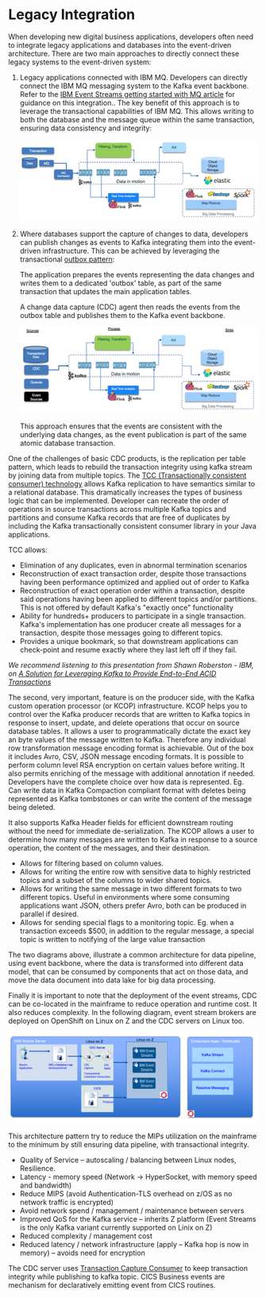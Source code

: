 # Legacy Integration

When developing new digital business applications, developers often need to integrate legacy applications and databases into the event-driven architecture. There are two main approaches to directly connect these legacy systems to the event-driven system:

1. Legacy applications connected with IBM MQ. Developers can directly connect the IBM MQ messaging system to the Kafka event backbone. Refer to the [IBM Event Streams getting started with MQ article](https://ibm.github.io/event-streams/connecting/mq/) for guidance on this integration.. The key benefit of this approach is to leverage the transactional capabilities of IBM MQ. This allows writing to both the database and the message queue within the same transaction, ensuring data consistency and integrity:

    ![3](./images/hl-arch-data-pipe-mq.png)

2. Where databases support the capture of changes to data, developers can publish changes as events to Kafka integrating them into the event-driven infrastructure. This can be achieved by leveraging the transactional [outbox pattern](../patterns/index.md/#transactional-outbox):

    The application prepares the events representing the data changes and writes them to a dedicated 'outbox' table, as part of the same transaction that updates the main application tables.

    A change data capture (CDC) agent then reads the events from the outbox table and publishes them to the Kafka event backbone.

    ![4](./images/hl-arch-data-pipe-cdc.png)

    This approach ensures that the events are consistent with the underlying data changes, as the event publication is part of the same atomic database transaction.


One of the challenges of basic CDC products, is the replication per table pattern, which leads to rebuild the transaction integrity using kafka stream by joining data from multiple topics. The [TCC (Transactionally consistent consumer) technology](https://www.ibm.com/support/knowledgecenter/SSTRGZ_11.4.0/com.ibm.cdcdoc.cdckafka.doc/concepts/kafkatcc.html) allows Kafka replication to have semantics similar to a relational database. This dramatically increases the types of business logic that can be implemented. Developer can recreate the order of operations in source transactions across multiple Kafka topics and partitions and consume Kafka records that are free of duplicates by including the Kafka transactionally consistent consumer library in your Java applications. 

TCC allows:

* Elimination of any duplicates, even in abnormal termination scenarios
* Reconstruction of exact transaction order, despite those transactions having been performance optimized and applied out of order to Kafka
* Reconstruction of exact operation order within a transaction, despite said operations having been applied to different topics and/or partitions.  This is not offered by default Kafka's "exactly once" functionality
* Ability for hundreds+ producers to participate in a single transaction.  Kafka's implementation has one producer create all messages for a transaction, despite those messages going to different topics.
* Provides a unique bookmark, so that downstream applications can check-point and resume exactly where they last left off if they fail.

*We recommend listening to this presentation from Shawn Roberston - IBM, on [A Solution for Leveraging Kafka to Provide End-to-End ACID Transactions](https://www.confluent.io/kafka-summit-sf18/a-solution-for-leveraging-kafka-to-provide-end-to-end-acid-transactions/)*

The second, very important, feature is on the producer side, with the Kafka custom operation processor (or KCOP) infrastructure. KCOP helps you to control over the Kafka producer records that are written to Kafka topics in response to insert, update, and delete operations that occur on source database tables. It allows a user to programmatically dictate the exact key an byte values of the message written to Kafka. Therefore any individual row transformation message encoding format is achievable. Out of the box it includes Avro, CSV, JSON message encoding formats. It is possible to perform column level RSA encryption on certain values before writing.
It also permits enriching of the message with additional annotation if needed.
Developers have the complete choice over how data is represented. Eg. Can write data in Kafka Compaction compliant format with deletes being represented as Kafka tombstones or can write the content of the message being deleted.

It also supports Kafka Header fields for efficient downstream routing without the need for immediate de-serialization.
The KCOP allows a user to determine how many messages are written to Kafka in response to a source operation, the content of the messages, and their destination.

* Allows for filtering based on column values.
* Allows for writing the entire row with sensitive data to highly restricted topics and a subset of the columns to wider shared topics.
* Allows for writing the same message in two different formats to two different topics.  Useful in environments where some consuming applications want JSON, others prefer Avro, both can be produced in parallel if desired.
* Allows for sending special flags to a monitoring topic.  Eg. when a transaction exceeds $500, in addition to the regular message, a special topic is written to notifying of the large value transaction


The two diagrams above, illustrate a common architecture for data pipeline, using event backbone, where the data is transformed into different data model, that can be consumed by components that act on those data, and move the data document into data lake for big data processing.

Finally it is important to note that the deployment of the event streams, CDC can be co-located in the mainframe to reduce operation and runtime cost. It also reduces complexity. In the following diagram, event stream brokers are deployed on OpenShift on Linux on Z and the CDC servers on Linux too.

 ![6](./images/es-on-z-deployment.png)
 
This architecture pattern try to reduce the MIPs utilization on the mainframe to the minimum by still ensuring data pipeline, with transactional integrity. 

* Quality of Service – autoscaling / balancing between Linux nodes, Resilience.
* Latency  - memory speed (Network ->  HyperSocket, with memory speed and bandwidth)
* Reduce MIPS  (avoid Authentication-TLS overhead on z/OS as no network traffic is encrypted)
* Avoid network spend / management / maintenance between servers
* Improved QoS for the Kafka service – inherits Z platform  (Event Streams is the only Kafka variant currently supported on Linix on Z) 
* Reduced complexity / management cost
* Reduced latency / network infrastructure (apply – Kafka hop is now  in memory) – avoids need for encryption 

The CDC server uses [Transaction Capture Consumer](https://www.ibm.com/support/knowledgecenter/SSTRGZ_11.4.0/com.ibm.cdcdoc.cdckafka.doc/concepts/kafkatcc.html) to keep transaction integrity while publishing to kafka topic. CICS Business events are mechanism for declaratively emitting event from CICS routines.